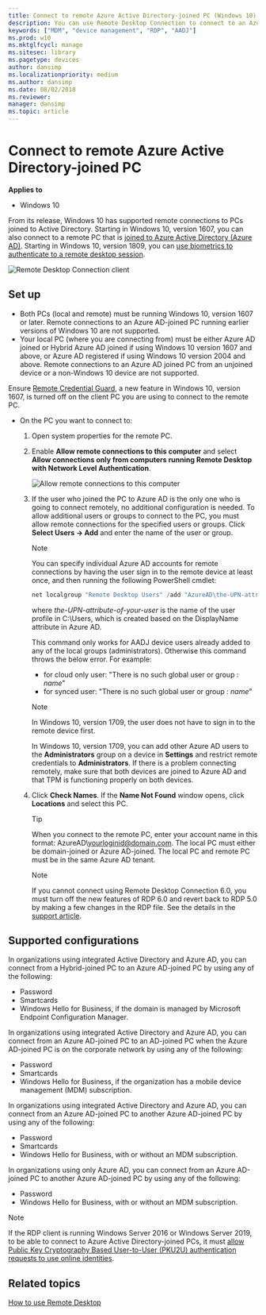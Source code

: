 ```yaml
---
title: Connect to remote Azure Active Directory-joined PC (Windows 10)
description: You can use Remote Desktop Connection to connect to an Azure AD-joined PC.
keywords: ["MDM", "device management", "RDP", "AADJ"]
ms.prod: w10
ms.mktglfcycl: manage
ms.sitesec: library
ms.pagetype: devices
author: dansimp
ms.localizationpriority: medium
ms.author: dansimp
ms.date: 08/02/2018
ms.reviewer: 
manager: dansimp
ms.topic: article
---
```


# Connect to remote Azure Active Directory-joined PC


**Applies to**

- Windows 10

From its release, Windows 10 has supported remote connections to PCs joined to Active Directory. Starting in Windows 10, version 1607, you can also connect to a remote PC that is [joined to Azure Active Directory (Azure AD)](https://docs.microsoft.com/azure/active-directory/user-help/device-management-azuread-joined-devices-setup). Starting in Windows 10, version 1809, you can [use biometrics to authenticate to a remote desktop session](https://docs.microsoft.com/windows/whats-new/whats-new-windows-10-version-1809#remote-desktop-with-biometrics).

![Remote Desktop Connection client](images/rdp.png)

## Set up

- Both PCs (local and remote) must be running Windows 10, version 1607 or later. Remote connections to an Azure AD-joined PC running earlier versions of Windows 10 are not supported.
- Your local PC (where you are connecting from) must be either Azure AD joined or Hybrid Azure AD joined if using Windows 10 version 1607 and above, or Azure AD registered if using Windows 10 version 2004 and above. Remote connections to an Azure AD joined PC from an unjoined device or a non-Windows 10 device are not supported. 

Ensure [Remote Credential Guard](/windows/access-protection/remote-credential-guard), a new feature in Windows 10, version 1607, is turned off on the client PC you are using to connect to the remote PC.

- On the PC you want to connect to:

  1. Open system properties for the remote PC.
  
  2. Enable **Allow remote connections to this computer** and select **Allow connections only from computers running Remote Desktop with Network Level Authentication**.

     ![Allow remote connections to this computer](images/allow-rdp.png)

  3. If the user who joined the PC to Azure AD is the only one who is going to connect remotely, no additional configuration is needed. To allow additional users or groups to connect to the PC, you must allow remote connections for the specified users or groups. Click **Select Users -> Add** and enter the name of the user or group.

     > [!NOTE]
     > You can specify individual Azure AD accounts for remote connections by having the user sign in to the remote device at least once, and then running the following PowerShell cmdlet:
     > ```powershell
     > net localgroup "Remote Desktop Users" /add "AzureAD\the-UPN-attribute-of-your-user"
     > ```
     > where *the-UPN-attribute-of-your-user* is the name of the user profile in C:\Users\, which is created based on the DisplayName attribute in Azure AD.
     >
     > This command only works for AADJ device users already added to any of the local groups (administrators).
     > Otherwise this command throws the below error. For example:
     > - for cloud only user: "There is no such global user or group : *name*"
     > - for synced user: "There is no such global user or group : *name*" </br>
    
     > [!NOTE]
     > In Windows 10, version 1709, the user does not have to sign in to the remote device first.
     >
     > In Windows 10, version 1709, you can add other Azure AD users to the **Administrators** group on a device in **Settings** and restrict remote credentials to **Administrators**. If there is a problem connecting remotely, make sure that both devices are joined to Azure AD and that TPM is functioning properly on both devices.
   
  4. Click **Check Names**. If the **Name Not Found** window opens, click **Locations** and select this PC.

     > [!TIP]
     > When you connect to the remote PC, enter your account name in this format: AzureAD\yourloginid@domain.com. The local PC must either be domain-joined or Azure AD-joined. The local PC and remote PC must be in the same Azure AD tenant.

     > [!Note]
     > If you cannot connect using Remote Desktop Connection 6.0, you must turn off the new features of RDP 6.0 and revert back to RDP 5.0 by making a few changes in the RDP file. See the details in the [support article](https://support.microsoft.com/help/941641/remote-desktop-connection-6-0-prompts-you-for-credentials-before-you-e).

## Supported configurations

In organizations using integrated Active Directory and Azure AD, you can connect from a Hybrid-joined PC to an Azure AD-joined PC by using any of the following:

- Password
- Smartcards
- Windows Hello for Business, if the domain is managed by Microsoft Endpoint Configuration Manager.

In organizations using integrated Active Directory and Azure AD, you can connect from an Azure AD-joined PC to an AD-joined PC when the Azure AD-joined PC is on the corporate network by using any of the following:

- Password
- Smartcards
- Windows Hello for Business, if the organization has a mobile device management (MDM) subscription.

In organizations using integrated Active Directory and Azure AD, you can connect from an Azure AD-joined PC to another Azure AD-joined PC by using any of the following:

- Password
- Smartcards
- Windows Hello for Business, with or without an MDM subscription.

In organizations using only Azure AD, you can connect from an Azure AD-joined PC to another Azure AD-joined PC by using any of the following:

- Password
- Windows Hello for Business, with or without an MDM subscription.

> [!NOTE]
> If the RDP client is running Windows Server 2016 or Windows Server 2019, to be able to connect to Azure Active Directory-joined PCs, it must [allow Public Key Cryptography Based User-to-User (PKU2U) authentication requests to use online identities](https://docs.microsoft.com/windows/security/threat-protection/security-policy-settings/network-security-allow-pku2u-authentication-requests-to-this-computer-to-use-online-identities).

## Related topics

[How to use Remote Desktop](https://support.microsoft.com/instantanswers/ff521c86-2803-4bc0-a5da-7df445788eb9/how-to-use-remote-desktop)
